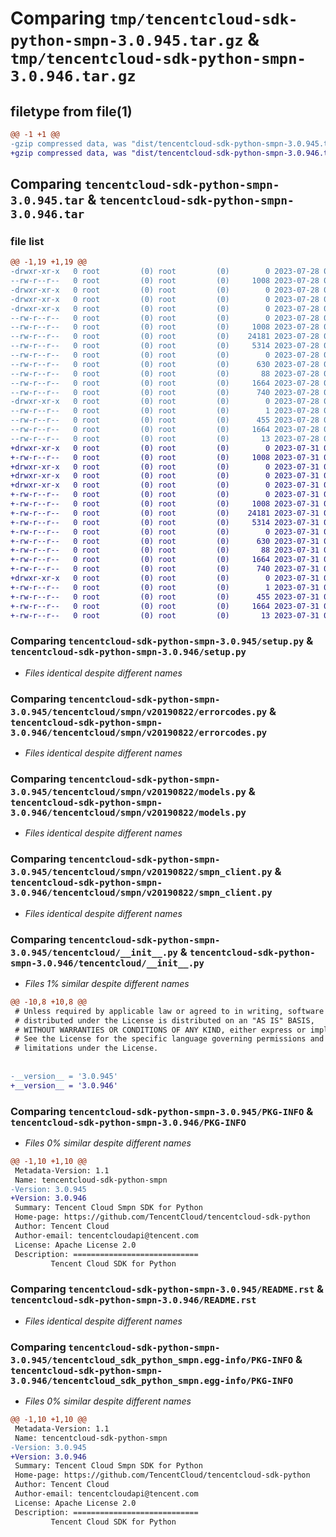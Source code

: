 # Comparing `tmp/tencentcloud-sdk-python-smpn-3.0.945.tar.gz` & `tmp/tencentcloud-sdk-python-smpn-3.0.946.tar.gz`

## filetype from file(1)

```diff
@@ -1 +1 @@
-gzip compressed data, was "dist/tencentcloud-sdk-python-smpn-3.0.945.tar", last modified: Fri Jul 28 00:34:24 2023, max compression
+gzip compressed data, was "dist/tencentcloud-sdk-python-smpn-3.0.946.tar", last modified: Mon Jul 31 00:34:41 2023, max compression
```

## Comparing `tencentcloud-sdk-python-smpn-3.0.945.tar` & `tencentcloud-sdk-python-smpn-3.0.946.tar`

### file list

```diff
@@ -1,19 +1,19 @@
-drwxr-xr-x   0 root         (0) root         (0)        0 2023-07-28 00:34:24.000000 tencentcloud-sdk-python-smpn-3.0.945/
--rw-r--r--   0 root         (0) root         (0)     1008 2023-07-28 00:34:23.000000 tencentcloud-sdk-python-smpn-3.0.945/setup.py
-drwxr-xr-x   0 root         (0) root         (0)        0 2023-07-28 00:34:24.000000 tencentcloud-sdk-python-smpn-3.0.945/tencentcloud/
-drwxr-xr-x   0 root         (0) root         (0)        0 2023-07-28 00:34:24.000000 tencentcloud-sdk-python-smpn-3.0.945/tencentcloud/smpn/
-drwxr-xr-x   0 root         (0) root         (0)        0 2023-07-28 00:34:24.000000 tencentcloud-sdk-python-smpn-3.0.945/tencentcloud/smpn/v20190822/
--rw-r--r--   0 root         (0) root         (0)        0 2023-07-28 00:34:23.000000 tencentcloud-sdk-python-smpn-3.0.945/tencentcloud/smpn/v20190822/__init__.py
--rw-r--r--   0 root         (0) root         (0)     1008 2023-07-28 00:34:23.000000 tencentcloud-sdk-python-smpn-3.0.945/tencentcloud/smpn/v20190822/errorcodes.py
--rw-r--r--   0 root         (0) root         (0)    24181 2023-07-28 00:34:23.000000 tencentcloud-sdk-python-smpn-3.0.945/tencentcloud/smpn/v20190822/models.py
--rw-r--r--   0 root         (0) root         (0)     5314 2023-07-28 00:34:23.000000 tencentcloud-sdk-python-smpn-3.0.945/tencentcloud/smpn/v20190822/smpn_client.py
--rw-r--r--   0 root         (0) root         (0)        0 2023-07-28 00:34:23.000000 tencentcloud-sdk-python-smpn-3.0.945/tencentcloud/smpn/__init__.py
--rw-r--r--   0 root         (0) root         (0)      630 2023-07-28 00:34:23.000000 tencentcloud-sdk-python-smpn-3.0.945/tencentcloud/__init__.py
--rw-r--r--   0 root         (0) root         (0)       88 2023-07-28 00:34:24.000000 tencentcloud-sdk-python-smpn-3.0.945/setup.cfg
--rw-r--r--   0 root         (0) root         (0)     1664 2023-07-28 00:34:24.000000 tencentcloud-sdk-python-smpn-3.0.945/PKG-INFO
--rw-r--r--   0 root         (0) root         (0)      740 2023-07-28 00:34:23.000000 tencentcloud-sdk-python-smpn-3.0.945/README.rst
-drwxr-xr-x   0 root         (0) root         (0)        0 2023-07-28 00:34:24.000000 tencentcloud-sdk-python-smpn-3.0.945/tencentcloud_sdk_python_smpn.egg-info/
--rw-r--r--   0 root         (0) root         (0)        1 2023-07-28 00:34:24.000000 tencentcloud-sdk-python-smpn-3.0.945/tencentcloud_sdk_python_smpn.egg-info/dependency_links.txt
--rw-r--r--   0 root         (0) root         (0)      455 2023-07-28 00:34:24.000000 tencentcloud-sdk-python-smpn-3.0.945/tencentcloud_sdk_python_smpn.egg-info/SOURCES.txt
--rw-r--r--   0 root         (0) root         (0)     1664 2023-07-28 00:34:24.000000 tencentcloud-sdk-python-smpn-3.0.945/tencentcloud_sdk_python_smpn.egg-info/PKG-INFO
--rw-r--r--   0 root         (0) root         (0)       13 2023-07-28 00:34:24.000000 tencentcloud-sdk-python-smpn-3.0.945/tencentcloud_sdk_python_smpn.egg-info/top_level.txt
+drwxr-xr-x   0 root         (0) root         (0)        0 2023-07-31 00:34:41.000000 tencentcloud-sdk-python-smpn-3.0.946/
+-rw-r--r--   0 root         (0) root         (0)     1008 2023-07-31 00:34:41.000000 tencentcloud-sdk-python-smpn-3.0.946/setup.py
+drwxr-xr-x   0 root         (0) root         (0)        0 2023-07-31 00:34:41.000000 tencentcloud-sdk-python-smpn-3.0.946/tencentcloud/
+drwxr-xr-x   0 root         (0) root         (0)        0 2023-07-31 00:34:41.000000 tencentcloud-sdk-python-smpn-3.0.946/tencentcloud/smpn/
+drwxr-xr-x   0 root         (0) root         (0)        0 2023-07-31 00:34:41.000000 tencentcloud-sdk-python-smpn-3.0.946/tencentcloud/smpn/v20190822/
+-rw-r--r--   0 root         (0) root         (0)        0 2023-07-31 00:34:41.000000 tencentcloud-sdk-python-smpn-3.0.946/tencentcloud/smpn/v20190822/__init__.py
+-rw-r--r--   0 root         (0) root         (0)     1008 2023-07-31 00:34:41.000000 tencentcloud-sdk-python-smpn-3.0.946/tencentcloud/smpn/v20190822/errorcodes.py
+-rw-r--r--   0 root         (0) root         (0)    24181 2023-07-31 00:34:41.000000 tencentcloud-sdk-python-smpn-3.0.946/tencentcloud/smpn/v20190822/models.py
+-rw-r--r--   0 root         (0) root         (0)     5314 2023-07-31 00:34:41.000000 tencentcloud-sdk-python-smpn-3.0.946/tencentcloud/smpn/v20190822/smpn_client.py
+-rw-r--r--   0 root         (0) root         (0)        0 2023-07-31 00:34:41.000000 tencentcloud-sdk-python-smpn-3.0.946/tencentcloud/smpn/__init__.py
+-rw-r--r--   0 root         (0) root         (0)      630 2023-07-31 00:34:41.000000 tencentcloud-sdk-python-smpn-3.0.946/tencentcloud/__init__.py
+-rw-r--r--   0 root         (0) root         (0)       88 2023-07-31 00:34:41.000000 tencentcloud-sdk-python-smpn-3.0.946/setup.cfg
+-rw-r--r--   0 root         (0) root         (0)     1664 2023-07-31 00:34:41.000000 tencentcloud-sdk-python-smpn-3.0.946/PKG-INFO
+-rw-r--r--   0 root         (0) root         (0)      740 2023-07-31 00:34:41.000000 tencentcloud-sdk-python-smpn-3.0.946/README.rst
+drwxr-xr-x   0 root         (0) root         (0)        0 2023-07-31 00:34:41.000000 tencentcloud-sdk-python-smpn-3.0.946/tencentcloud_sdk_python_smpn.egg-info/
+-rw-r--r--   0 root         (0) root         (0)        1 2023-07-31 00:34:41.000000 tencentcloud-sdk-python-smpn-3.0.946/tencentcloud_sdk_python_smpn.egg-info/dependency_links.txt
+-rw-r--r--   0 root         (0) root         (0)      455 2023-07-31 00:34:41.000000 tencentcloud-sdk-python-smpn-3.0.946/tencentcloud_sdk_python_smpn.egg-info/SOURCES.txt
+-rw-r--r--   0 root         (0) root         (0)     1664 2023-07-31 00:34:41.000000 tencentcloud-sdk-python-smpn-3.0.946/tencentcloud_sdk_python_smpn.egg-info/PKG-INFO
+-rw-r--r--   0 root         (0) root         (0)       13 2023-07-31 00:34:41.000000 tencentcloud-sdk-python-smpn-3.0.946/tencentcloud_sdk_python_smpn.egg-info/top_level.txt
```

### Comparing `tencentcloud-sdk-python-smpn-3.0.945/setup.py` & `tencentcloud-sdk-python-smpn-3.0.946/setup.py`

 * *Files identical despite different names*

### Comparing `tencentcloud-sdk-python-smpn-3.0.945/tencentcloud/smpn/v20190822/errorcodes.py` & `tencentcloud-sdk-python-smpn-3.0.946/tencentcloud/smpn/v20190822/errorcodes.py`

 * *Files identical despite different names*

### Comparing `tencentcloud-sdk-python-smpn-3.0.945/tencentcloud/smpn/v20190822/models.py` & `tencentcloud-sdk-python-smpn-3.0.946/tencentcloud/smpn/v20190822/models.py`

 * *Files identical despite different names*

### Comparing `tencentcloud-sdk-python-smpn-3.0.945/tencentcloud/smpn/v20190822/smpn_client.py` & `tencentcloud-sdk-python-smpn-3.0.946/tencentcloud/smpn/v20190822/smpn_client.py`

 * *Files identical despite different names*

### Comparing `tencentcloud-sdk-python-smpn-3.0.945/tencentcloud/__init__.py` & `tencentcloud-sdk-python-smpn-3.0.946/tencentcloud/__init__.py`

 * *Files 1% similar despite different names*

```diff
@@ -10,8 +10,8 @@
 # Unless required by applicable law or agreed to in writing, software
 # distributed under the License is distributed on an "AS IS" BASIS,
 # WITHOUT WARRANTIES OR CONDITIONS OF ANY KIND, either express or implied.
 # See the License for the specific language governing permissions and
 # limitations under the License.
 
 
-__version__ = '3.0.945'
+__version__ = '3.0.946'
```

### Comparing `tencentcloud-sdk-python-smpn-3.0.945/PKG-INFO` & `tencentcloud-sdk-python-smpn-3.0.946/PKG-INFO`

 * *Files 0% similar despite different names*

```diff
@@ -1,10 +1,10 @@
 Metadata-Version: 1.1
 Name: tencentcloud-sdk-python-smpn
-Version: 3.0.945
+Version: 3.0.946
 Summary: Tencent Cloud Smpn SDK for Python
 Home-page: https://github.com/TencentCloud/tencentcloud-sdk-python
 Author: Tencent Cloud
 Author-email: tencentcloudapi@tencent.com
 License: Apache License 2.0
 Description: ============================
         Tencent Cloud SDK for Python
```

### Comparing `tencentcloud-sdk-python-smpn-3.0.945/README.rst` & `tencentcloud-sdk-python-smpn-3.0.946/README.rst`

 * *Files identical despite different names*

### Comparing `tencentcloud-sdk-python-smpn-3.0.945/tencentcloud_sdk_python_smpn.egg-info/PKG-INFO` & `tencentcloud-sdk-python-smpn-3.0.946/tencentcloud_sdk_python_smpn.egg-info/PKG-INFO`

 * *Files 0% similar despite different names*

```diff
@@ -1,10 +1,10 @@
 Metadata-Version: 1.1
 Name: tencentcloud-sdk-python-smpn
-Version: 3.0.945
+Version: 3.0.946
 Summary: Tencent Cloud Smpn SDK for Python
 Home-page: https://github.com/TencentCloud/tencentcloud-sdk-python
 Author: Tencent Cloud
 Author-email: tencentcloudapi@tencent.com
 License: Apache License 2.0
 Description: ============================
         Tencent Cloud SDK for Python
```

